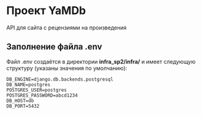 # Проект YaMDb
API для сайта с рецензиями на произведения

## Заполнение файла .env
Файл .env создаётся в директории **infra_sp2/infra/** и имеет следующую структуру (указаны значения по умолчанию):
```
DB_ENGINE=django.db.backends.postgresql
DB_NAME=postgres
POSTGRES_USER=postgres
POSTGRES_PASSWORD=abcd1234
DB_HOST=db
DB_PORT=5432
```
